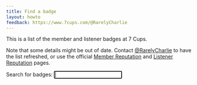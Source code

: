 ```yaml
---
title: Find a badge
layout: howto
feedback: https://www.7cups.com/@RarelyCharlie
---
```

<style>{% include badgemap.css %}</style>
<script src="https://code.jquery.com/jquery-3.2.1.min.js" crossorigin="anonymous"></script>
<script>{% include badgedata.js %}</script>
<script>{% include badgemap.js %}</script>

This is a list of the member and listener badges at 7 Cups.

Note that some details might be out of date. Contact [@RarelyCharlie](https://www.7cups.com/@RarelyCharlie) to have the list refreshed, or use the official [Member Reputation](https://www.7cups.com/about/memberReputation.php) and [Listener Reputation](https://www.7cups.com/about/faqBadgesCheers.php) pages.

<p><label for="search">Search for badges: <input id="search" autofocus></label></p>
<table><tbody id="results"></tbody></table>
<table><tbody id="map"></tbody></table>
